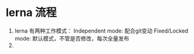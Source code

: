 # lerna 流程

1. lerna 有两种工作模式：
   Independent mode: 配合git变动
   Fixed/Locked mode: 默认模式，不管是否修改，每次全量发布
2.    
